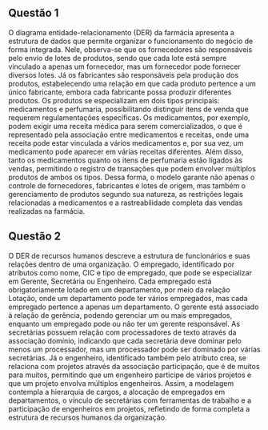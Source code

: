 ## Questão 1

O diagrama entidade-relacionamento (DER) da farmácia apresenta a estrutura de dados que permite organizar o funcionamento do negócio de forma integrada. Nele, observa-se que os fornecedores são responsáveis pelo envio de lotes de produtos, sendo que cada lote está sempre vinculado a apenas um fornecedor, mas um fornecedor pode fornecer diversos lotes. Já os fabricantes são responsáveis pela produção dos produtos, estabelecendo uma relação em que cada produto pertence a um único fabricante, embora cada fabricante possa produzir diferentes produtos. Os produtos se especializam em dois tipos principais: medicamentos e perfumaria, possibilitando distinguir itens de venda que requerem regulamentações específicas. Os medicamentos, por exemplo, podem exigir uma receita médica para serem comercializados, o que é representado pela associação entre medicamentos e receitas, onde uma receita pode estar vinculada a vários medicamentos e, por sua vez, um medicamento pode aparecer em várias receitas diferentes. Além disso, tanto os medicamentos quanto os itens de perfumaria estão ligados às vendas, permitindo o registro de transações que podem envolver múltiplos produtos de ambos os tipos. Dessa forma, o modelo garante não apenas o controle de fornecedores, fabricantes e lotes de origem, mas também o gerenciamento de produtos segundo sua natureza, as restrições legais relacionadas a medicamentos e a rastreabilidade completa das vendas realizadas na farmácia.


## Questão 2

O DER de recursos humanos descreve a estrutura de funcionários e suas relações dentro de uma organização. O empregado, identificado por atributos como nome, CIC e tipo de empregado, que pode se especializar em Gerente, Secretária ou Engenheiro. Cada empregado está obrigatoriamente lotado em um departamento, por meio da relação Lotação, onde um departamento pode ter vários empregados, mas cada empregado pertence a apenas um departamento. O gerente está associado à relação de gerência, podendo gerenciar um ou mais empregados, enquanto um empregado pode ou não ter um gerente responsável. As secretárias possuem relação com processadores de texto através da associação domínio, indicando que cada secretária deve dominar pelo menos um processador, mas um processador pode ser dominado por várias secretárias. Já o engenheiro, identificado também pelo atributo crea, se relaciona com projetos através da associação participação, que é de muitos para muitos, permitindo que um engenheiro participe de vários projetos e que um projeto envolva múltiplos engenheiros. Assim, a modelagem contempla a hierarquia de cargos, a alocação de empregados em departamentos, o vínculo de secretárias com ferramentas de trabalho e a participação de engenheiros em projetos, refletindo de forma completa a estrutura de recursos humanos da organização.

